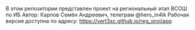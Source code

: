 В этом репозитории представлен проект на региональный этап ВСОШ по ИБ
Автор: Карпов Семён Андреевич, телеграм @hero_in4ik
Рабочая версия доступна по адресу: https://vert3xc.github.io/reg_proj/app
